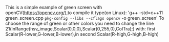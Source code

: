 This is a simple example of green screen with openCV(https://opencv.org/),to compile it type(on Linux):
'g++ -std=c++11 green_screen.cpp `pkg-config --libs --cflags opencv` -o green_screen'
To choose the range of green or other colors you need to change the line 21(inRange(hsv_image,Scalar(0,0,0),Scalar(0,255,0),ColTra);)
with: first Scalar(R-lower,G-lower,B-lower),in second Scalar(R-high,G-high,B-high)


